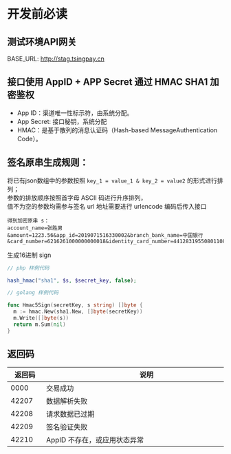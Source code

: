 # 开发前必读



## 测试环境API网关

BASE_URL: http://stag.tsingpay.cn

## 接口使用 AppID + APP Secret 通过 HMAC SHA1 加密鉴权
- App ID：渠道唯一性标示符，由系统分配。
- App Secret: 接口秘钥，系统分配
- HMAC：是基于散列的消息认证码（Hash-based MessageAuthentication Code）。

## 签名原串生成规则：
将已有json数组中的参数按照 `key_1 = value_1 & key_2 = value2` 的形式进行排列；<br>
参数的排放顺序按照首字母 ASCII 码进行升序排列，<br>
值不为空的参数均需参与签名
url 地址需要进行 urlencode 编码后传入接口

```
得到加密原串 s：
account_name=张胜男&amount=1223.56&app_id=2019071516330002&branch_bank_name=中国银行&card_number=6216261000000000018&identity_card_number=441283195508011086&nonce_str=MI7X1BMGJJNCOJQS&out_order_no=20190918384748&phone=15698238449&time_stamp=1563852246
```


生成16进制 sign

```php
// php 样例代码

hash_hmac("sha1", $s, $secret_key, false);

```

```go
// golang 样例代码

func Hmac5Sign(secretKey, s string) []byte {
  m := hmac.New(sha1.New, []byte(secretKey))
  m.Write([]byte(s))
  return m.Sum(nil)
}
```


## 返回码
| 返回码 <div style="width: 50pt"></div> | 说明 <div style="width: 350pt"></div> |
| --- | --- |
| 0000 | 交易成功 |
| 42207 | 数据解析失败 |
| 42208 | 请求数据已过期 |
| 42209 | 签名验证失败 |
| 42210 | AppID 不存在，或应用状态异常 |